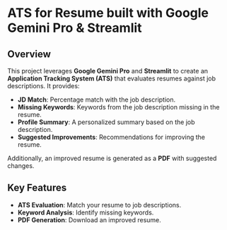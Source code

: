 # ATS for Resume built with Google Gemini Pro & Streamlit

## Overview

This project leverages **Google Gemini Pro** and **Streamlit** to create an **Application Tracking System (ATS)** that evaluates resumes against job descriptions. It provides:

- **JD Match**: Percentage match with the job description.
- **Missing Keywords**: Keywords from the job description missing in the resume.
- **Profile Summary**: A personalized summary based on the job description.
- **Suggested Improvements**: Recommendations for improving the resume.

Additionally, an improved resume is generated as a **PDF** with suggested changes.

## Key Features

- **ATS Evaluation**: Match your resume to job descriptions.
- **Keyword Analysis**: Identify missing keywords.
- **PDF Generation**: Download an improved resume.
